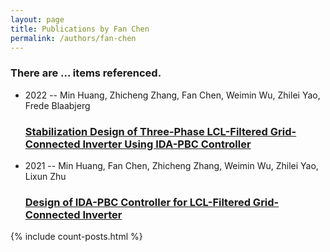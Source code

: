 ```yaml
---
layout: page
title: Publications by Fan Chen
permalink: /authors/fan-chen
---
```


<h3 id="number-posts">There are ... items referenced.</h3>
<ul class="post-list">
<li><span class='post-meta'>2022 -- Min Huang, Zhicheng Zhang, Fan Chen, Weimin Wu, Zhilei Yao, Frede Blaabjerg</span><h3><a class='post-link' href="{{ site.baseurl }}/stabilization-design-of-three-phase-lcl-filtered-grid-connected-inverter-using-ida-pbc-controller">Stabilization Design of Three-Phase LCL-Filtered Grid-Connected Inverter Using IDA-PBC Controller</a></h3></li>
<li><span class='post-meta'>2021 -- Min Huang, Fan Chen, Zhicheng Zhang, Weimin Wu, Zhilei Yao, Lixun Zhu</span><h3><a class='post-link' href="{{ site.baseurl }}/design-of-ida-pbc-controller-for-lcl-filtered-grid-connected-inverter">Design of IDA-PBC Controller for LCL-Filtered Grid-Connected Inverter</a></h3></li>

</ul>
{% include count-posts.html %}
